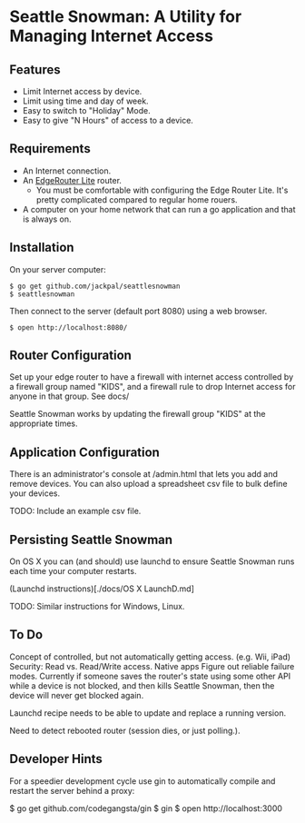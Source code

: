Seattle Snowman:  A Utility for Managing Internet Access
========================================================

Features
--------

+ Limit Internet access by device.
+ Limit using time and day of week.
+ Easy to switch to "Holiday" Mode.
+ Easy to give "N Hours" of access to a device.

Requirements
------------

+ An Internet connection.
+ An [EdgeRouter Lite](https://www.ubnt.com/edgemax/edgerouter-lite/) router.
  + You must be comfortable with configuring the Edge Router Lite. It's
    pretty complicated compared to regular home rouers.
+ A computer on your home network that can run a go application and that is
  always on.

Installation
------------

On your server computer:

    $ go get github.com/jackpal/seattlesnowman
    $ seattlesnowman

Then connect to the server (default port 8080) using a web browser.

    $ open http://localhost:8080/

Router Configuration
--------------------

Set up your edge router to have a firewall with internet access controlled by
a firewall group named "KIDS", and a firewall rule to drop Internet access
for anyone in that group. See docs/

Seattle Snowman works by updating the firewall group "KIDS" at the appropriate
times.

Application Configuration
-------------------------

There is an administrator's console at /admin.html that lets you add and
remove devices. You can also upload a spreadsheet csv file to bulk define
your devices.

TODO: Include an example csv file.

Persisting Seattle Snowman
--------------------------

On OS X you can (and should) use launchd to ensure Seattle Snowman runs
each time your computer restarts.

(Launchd instructions)[./docs/OS X LaunchD.md]

TODO: Similar instructions for Windows, Linux.

To Do
-----

Concept of controlled, but not automatically getting access. (e.g. Wii, iPad)
Security: Read vs. Read/Write access.
Native apps
Figure out reliable failure modes. Currently if someone saves the router's
state using some other API while a device is not blocked, and then kills
Seattle Snowman, then the device will never get blocked again.

Launchd recipe needs to be able to update and replace a running version.

Need to detect rebooted router (session dies, or just polling.).

Developer Hints
---------------

For a speedier development cycle use gin to automatically compile and restart
the server behind a proxy:

  $ go get github.com/codegangsta/gin
  $ gin
  $ open http://localhost:3000
